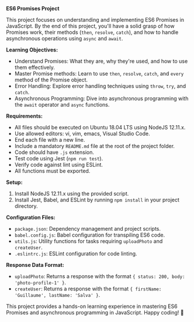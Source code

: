 **ES6 Promises Project**

This project focuses on understanding and implementing ES6 Promises in JavaScript. By the end of this project, you'll have a solid grasp of how Promises work, their methods (`then`, `resolve`, `catch`), and how to handle asynchronous operations using `async` and `await`.

**Learning Objectives:**
- Understand Promises: What they are, why they're used, and how to use them effectively.
- Master Promise methods: Learn to use `then`, `resolve`, `catch`, and `every` method of the Promise object.
- Error Handling: Explore error handling techniques using `throw`, `try`, and `catch`.
- Asynchronous Programming: Dive into asynchronous programming with the `await` operator and `async` functions.

**Requirements:**
- All files should be executed on Ubuntu 18.04 LTS using NodeJS 12.11.x.
- Use allowed editors: vi, vim, emacs, Visual Studio Code.
- End each file with a new line.
- Include a mandatory `README.md` file at the root of the project folder.
- Code should have `.js` extension.
- Test code using Jest (`npm run test`).
- Verify code against lint using ESLint.
- All functions must be exported.

**Setup:**
1. Install NodeJS 12.11.x using the provided script.
2. Install Jest, Babel, and ESLint by running `npm install` in your project directory.

**Configuration Files:**
- `package.json`: Dependency management and project scripts.
- `babel.config.js`: Babel configuration for transpiling ES6 code.
- `utils.js`: Utility functions for tasks requiring `uploadPhoto` and `createUser`.
- `.eslintrc.js`: ESLint configuration for code linting.

**Response Data Format:**
- `uploadPhoto`: Returns a response with the format `{ status: 200, body: 'photo-profile-1' }`.
- `createUser`: Returns a response with the format `{ firstName: 'Guillaume', lastName: 'Salva' }`.

This project provides a hands-on learning experience in mastering ES6 Promises and asynchronous programming in JavaScript. Happy coding! 🚀
